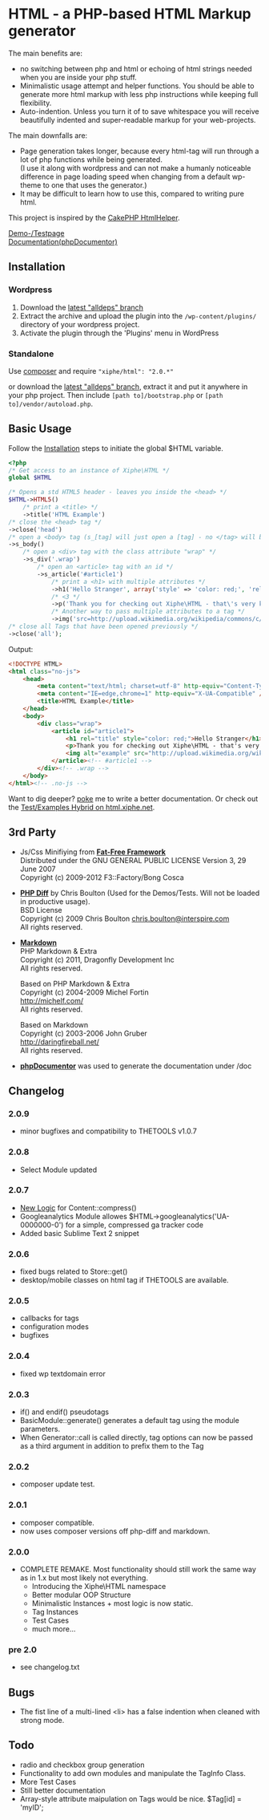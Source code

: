 HTML - a PHP-based HTML Markup generator
========================================

The main benefits are:

* no switching between php and html or echoing of html strings needed when you are inside your php stuff.
* Minimalistic usage attempt and helper functions. You should be able to generate more html markup with less php instructions while keeping full flexibility.
* Auto-indention. Unless you turn it of to save whitespace you will receive beautifully indented and super-readable markup for your web-projects.

The main downfalls are:

* Page generation takes longer, because every html-tag will run through a lot of php functions while being generated.  
(I use it along with wordpress and can not make a humanly noticeable difference in page loading speed when changing from a default wp-theme to one that uses the generator.)
* It may be difficult to learn how to use this, compared to writing pure html.

This project is inspired by the [CakePHP HtmlHelper](http://api.cakephp.org/class/html-helper).

[Demo-/Testpage](http://html.xiphe.net/demo/)  
[Documentation(phpDocumentor)](http://html.xiphe.net/doc/)


Installation
------------

### Wordpress

1. Download the [latest "alldeps" branch](https://github.com/Xiphe/HTML/archive/alldeps.zip)
1. Extract the archive and upload the plugin into the `/wp-content/plugins/` directory of your wordpress project.
2. Activate the plugin through the 'Plugins' menu in WordPress

### Standalone

Use [composer](http://getcomposer.org/) and require `"xiphe/html": "2.0.*"`

or download the [latest "alldeps" branch](https://github.com/Xiphe/HTML/archive/alldeps.zip),
extract it and put it anywhere in your php project.
Then include `[path to]/bootstrap.php` or `[path to]/vendor/autoload.php`.


Basic Usage
-----------

Follow the [Installation](https://github.com/Xiphe/HTML#installation) steps to initiate the global $HTML variable.

```php
<?php
/* Get access to an instance of Xiphe\HTML */
global $HTML

/* Opens a std HTML5 header - leaves you inside the <head> */
$HTML->HTML5()
	/* print a <title> */
	->title('HTML Example')
/* close the <head> tag */
->close('head')
/* open a <body> tag (s_[tag] will just open a [tag] - no </tag> will be echoed) */
->s_body()
	/* open a <div> tag with the class attribute "wrap" */
	->s_div('.wrap')
		/* open an <article> tag with an id */
		->s_article('#article1')
			/* print a <h1> with multiple attributes */
			->h1('Hello Stranger', array('style' => 'color: red;', 'rel' => 'title'))
			/* <3 */
			->p('Thank you for checking out Xiphe\HTML - that\'s very kind of you')
			/* Another way to pass multiple attributes to a tag */
			->img('src=http://upload.wikimedia.org/wikipedia/commons/c/ce/Example_image.png|alt=example')
/* close all Tags that have been opened previously */
->close('all');
```

Output:

```html
<!DOCTYPE HTML>
<html class="no-js">
	<head>
		<meta content="text/html; charset=utf-8" http-equiv="Content-Type" />
		<meta content="IE=edge,chrome=1" http-equiv="X-UA-Compatible" />
		<title>HTML Example</title>
	</head>
	<body>
		<div class="wrap">
			<article id="article1">
				<h1 rel="title" style="color: red;">Hello Stranger</h1>
				<p>Thank you for checking out Xiphe\HTML - that's very kind of you</p>
				<img alt="example" src="http://upload.wikimedia.org/wikipedia/commons/c/ce/Example_image.png" />
			</article><!-- #article1 -->
		</div><!-- .wrap -->
	</body>
</html><!-- .no-js -->

```

Want to dig deeper?
[poke](https://github.com/Xiphe/HTML/issues) me to write a better documentation.
Or check out the [Test/Examples Hybrid on html.xiphe.net](http://html.xiphe.net/demo/).


3rd Party
---------

* Js/Css Minifiying from **[Fat-Free Framework](https://github.com/bcosca/fatfree)**  
	Distributed under the GNU GENERAL PUBLIC LICENSE Version 3, 29 June 2007  
	Copyright (c) 2009-2012 F3::Factory/Bong Cosca
* **[PHP Diff](https://packagist.org/packages/phpspec/php-diff)** by Chris Boulton (Used for the Demos/Tests. Will not be loaded in productive usage).  
	BSD License  
	Copyright (c) 2009 Chris Boulton <chris.boulton@interspire.com>  
	All rights reserved.
* **[Markdown](https://packagist.org/packages/dflydev/markdown)**  
	PHP Markdown & Extra  
	Copyright (c) 2011, Dragonfly Development Inc  
	All rights reserved.  

	Based on PHP Markdown & Extra  
	Copyright (c) 2004-2009 Michel Fortin  
	<http://michelf.com/>  
	All rights reserved.  

	Based on Markdown  
	Copyright (c) 2003-2006 John Gruber  
	<http://daringfireball.net/>  
	All rights reserved.  
* **[phpDocumentor](http://www.phpdoc.org/)** was used to generate the documentation under /doc



Changelog
---------

### 2.0.9
+ minor bugfixes and compatibility to THETOOLS v1.0.7

### 2.0.8
+ Select Module updated

### 2.0.7
+ [New Logic](https://github.com/bcosca/fatfree/blob/918eb1048742cf8780c6e3d61f3d1ea066d9fb73/lib/web.php#L464) for Content::compress()
+ Googleanalytics Module allowes $HTML->googleanalytics('UA-0000000-0') for a simple, compressed ga tracker code
+ Added basic Sublime Text 2 snippet

### 2.0.6
+ fixed bugs related to Store::get()
+ desktop/mobile classes on html tag if THETOOLS are available.

### 2.0.5
+ callbacks for tags
+ configuration modes
+ bugfixes

### 2.0.4
+ fixed wp textdomain error 

### 2.0.3
+ if() and endif() pseudotags
+ BasicModule::generate() generates a default tag using the module parameters.
+ When Generator::call is called directly, tag options can now be passed as a third argument
	in addition to prefix them to the Tag

### 2.0.2
+ composer update test.

### 2.0.1
+ composer compatible.
+ now uses composer versions off php-diff and markdown.

### 2.0.0
+   COMPLETE REMAKE. Most functionality should still work the same way as in 1.x but most likely not everything.
	+   Introducing the Xiphe\HTML namespace
	+   Better modular OOP Structure
	+   Minimalistic Instances + most logic is now static.
	+   Tag Instances
	+   Test Cases
	+   much more...

### pre 2.0
+   see changelog.txt





Bugs
----

* The fist line of a multi-lined &lt;li&gt; has a false indention when cleaned with strong mode. 




Todo
----

* radio and checkbox group generation
* Functionality to add own modules and manipulate the TagInfo Class.
* More Test Cases
* Still better documentation
* Array-style attribute maipulation on Tags would be nice. $Tag[id] = 'myID';
